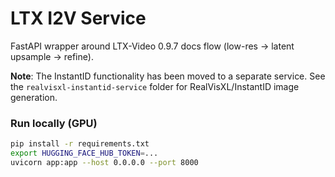 # LTX I2V Service

FastAPI wrapper around LTX-Video 0.9.7 docs flow (low-res → latent upsample → refine).

**Note**: The InstantID functionality has been moved to a separate service. See the `realvisxl-instantid-service` folder for RealVisXL/InstantID image generation.

### Run locally (GPU)

```bash
pip install -r requirements.txt
export HUGGING_FACE_HUB_TOKEN=...
uvicorn app:app --host 0.0.0.0 --port 8000
```

